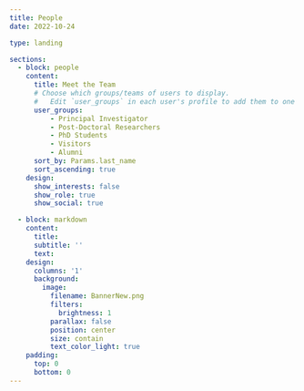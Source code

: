 ```yaml
---
title: People
date: 2022-10-24

type: landing

sections:
  - block: people
    content:
      title: Meet the Team
      # Choose which groups/teams of users to display.
      #   Edit `user_groups` in each user's profile to add them to one or more of these groups.
      user_groups:
          - Principal Investigator
          - Post-Doctoral Researchers
          - PhD Students
          - Visitors
          - Alumni
      sort_by: Params.last_name
      sort_ascending: true
    design:
      show_interests: false
      show_role: true
      show_social: true

  - block: markdown
    content:
      title:
      subtitle: ''
      text:
    design:
      columns: '1'
      background:
        image: 
          filename: BannerNew.png
          filters:
            brightness: 1
          parallax: false
          position: center
          size: contain
          text_color_light: true
    padding:
      top: 0  
      bottom: 0  
---
```

